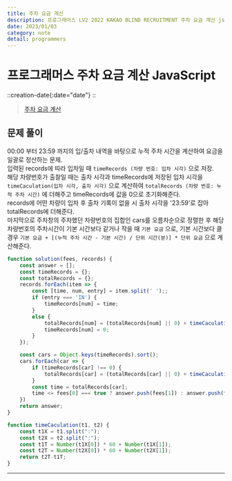 ```yaml
---
title: 주차 요금 계산
description: 프로그래머스 LV2 2022 KAKAO BLIND RECRUITMENT 주차 요금 계산 js
date: 2023/01/03
category: note
detail: programmers
---
```


# 프로그래머스 주차 요금 계산 JavaScript
::creation-date{:date="date"}
::

> <a href="https://school.programmers.co.kr/learn/courses/30/lessons/92341" target="_blank" class="font-bold">주차 요금 계산</a>

## 문제 풀이
00:00 부터 23:59 까지의 입/출차 내역을 바탕으로 누적 주차 시간을 계산하여 요금을 일괄로 정산하는 문제.  
입력된 records에 따라 입차일 때 `timeRecords (차량 번호: 입차 시각)` 으로 저장.  
해당 차량번호가 출찰일 때는 출차 시각과 timeRecords에 저장된 입차 시각을 `timeCaculation(입차 시각, 출차 시각)` 으로 계산하여 `totalRecords (차량 번호: 누적 주차 시간)` 에 더해주고 timeRecords에 값을 0으로 초기화해준다.  
records에 어떤 차량이 입차 후 출차 기록이 없을 시 출차 시각을 '23:59'로 잡아 totalRecords에 더해준다.  
마지막으로 주차창의 주차했던 차량번호의 집합인 cars를 오름차순으로 정렬한 후 해당 차량번호의 주차시간이 기본 시간보다 같거나 작을 때 `기본 요금` 으로,  기본 시간보다 클 경우  `기본 요금 + [(누적 주차 시간 - 기본 시간) / 단위 시간(분)] * 단위 요금` 으로 계산해준다.

``` js
function solution(fees, records) {
    const answer = [];
    const timeRecords = {};
    const totalRecords = {};
    records.forEach(item => {
        const [time, num, entry] = item.split(' ');;
        if (entry === 'IN') {
            timeRecords[num] = time;
        }
        else {
            totalRecords[num] = (totalRecords[num] || 0) + timeCaculation(timeRecords[num], time);
            timeRecords[num] = 0;
        }
    });

    const cars = Object.keys(timeRecords).sort();
    cars.forEach(car => {
        if (timeRecords[car] !== 0) {
            totalRecords[car] = (totalRecords[car] || 0) + timeCaculation(timeRecords[car], '23:59');
        }
        const time = totalRecords[car];
        time <= fees[0] === true ? answer.push(fees[1]) : answer.push(fees[1] + Math.ceil((time - fees[0]) / fees[2]) * fees[3]);
    })
    return answer;
}

function timeCaculation(t1, t2) {
    const t1X = t1.split(":");
    const t2X = t2.split(":");
    const t1T = Number(t1X[0]) * 60 + Number(t1X[1]);
    const t2T = Number(t2X[0]) * 60 + Number(t2X[1]);
    return t2T-t1T;
}

```

---